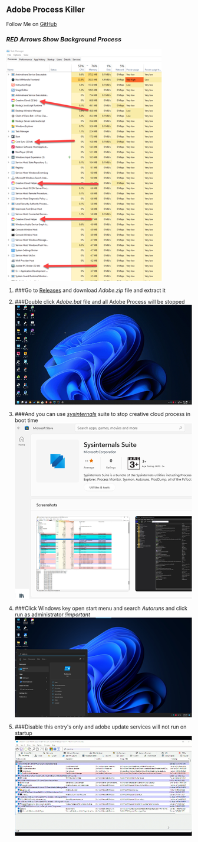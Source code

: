 ## Adobe Process  Killer

Follow Me on  [GitHub](https://github.com/Hypertext-Assassin-RSS) 

### _RED Arrows Show Background Process_

![](taskManager.png)
1. ###Go to [Releases](https://github.com/Hypertext-Assassin-RSS/Adobe-Background-Process-Killer/releases/tag/V1.0) and download _Adobe.zip_ file and extract it
    
2. ###Double click _Adobe.bat_ file and all Adobe Process will be stopped
    ![](run.gif)
3. ###And you can use _[sysinternals](https://www.microsoft.com/store/productId/9P7KNL5RWT25)_ suite to stop creative cloud process in boot time
    ![](img.png)
4. ###Click Windows key open start menu and search _Autoruns_ and click run as administrator _!important_
    ![](start.png)
5. ###Disable this entry's only and  adobe update services will not run on startup
    ![](2022-03-06_08-00-18.gif)
